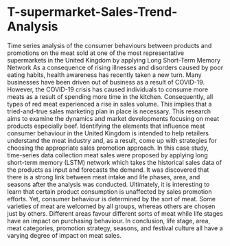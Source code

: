 # T-supermarket-Sales-Trend-Analysis
Time series analysis of the consumer behaviours between products and promotions on the meat sold at one of the most representative supermarkets in the United Kingdom by applying Long Short-Term Memory Network
As a consequence of rising illnesses and disorders caused by poor eating habits, health awareness has recently taken a new turn. 
Many businesses have been driven out of business as a result of COVID-19. 
However, the COVID-19 crisis has caused individuals to consume more meats as a result of spending more time in the kitchen. 
Consequently, all types of red meat experienced a rise in sales volume. 
This implies that a tried-and-true sales marketing plan in place is necessary.
This research aims to examine the dynamics and market developments focusing on meat products especially beef. 
Identifying the elements that influence meat consumer behaviour in the United Kingdom is intended to help retailers understand the meat industry and, as a result, come up with strategies for choosing the appropriate sales promotion approach.
In this case study, time-series data collection meat sales were proposed by applying long short-term memory (LSTM) network which takes the historical sales data of the products as input and forecasts the demand. 
It was discovered that there is a strong link between meat intake and life phases, area, and seasons after the analysis was conducted.
Ultimately, it is interesting to learn that certain product consumption is unaffected by sales promotion efforts. 
Yet, consumer behaviour is determined by the sort of meat. Some varieties of meat are welcomed by all groups, whereas others are chosen just by others. 
Different areas favour different sorts of meat while life stages have an impact on purchasing behaviour. 
In conclusion, life stage, area, meat categories, promotion strategy, seasons, and festival culture all have a varying degree of impact on meat sales.
